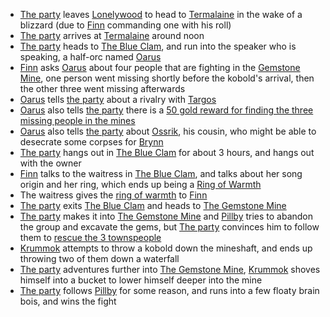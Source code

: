 - [The party](/pages/party) leaves [Lonelywood](/pages/lonelywood) to head to [Termalaine](/pages/termalaine) in the wake of a blizzard (due to [Finn](/pages/finnegan) commanding one with his roll)
- [The party](/pages/party) arrives at [Termalaine](/pages/termalaine) around noon
- [The party](/pages/party) heads to [The Blue Clam](/pages/the-blue-clam), and run into the speaker who is speaking, a half-orc named [Oarus](/pages/oarus)
- [Finn](/pages/finnegan) asks [Oarus](/pages/oarus) about four people that are fighting in the [Gemstone Mine](/pages/gemstone-mine), one person went missing shortly before the kobold's arrival, then the other three went missing afterwards
- [Oarus](/pages/oarus) tells [the party](/pages/party) about a rivalry with [Targos](/pages/targos)
- [Oarus](/pages/oarus) also tells [the party](/pages/party) there is a [50 gold reward for finding the three missing people in the mines](/pages/investigate-the-gemstone-mine)
- [Oarus](/pages/oarus) also tells [the party](/pages/party) about [Ossrik](/pages/ossrik), his cousin, who might be able to desecrate some corpses for [Brynn](/pages/brynn)
- [The party](/pages/party) hangs out in [The Blue Clam](/pages/the-blue-clam) for about 3 hours, and hangs out with the owner
- [Finn](/pages/finnegan) talks to the waitress in [The Blue Clam](/pages/the-blue-clam), and talks about her song origin and her ring, which ends up being a [Ring of Warmth](/pages/ring-of-warmth)
- The waitress gives the [ring of warmth](/pages/ring-of-warmth) to [Finn](/pages/finnegan)
- [The party](/pages/party) exits [The Blue Clam](/pages/the-blue-clam) and heads to [The Gemstone Mine](/pages/gemstone-mine)
- [The party](/pages/party) makes it into [The Gemstone Mine](/pages/gemstone-mine) and [Pillby](/pages/pillby) tries to abandon the group and excavate the gems, but [The party](/pages/party) convinces him to follow them to [rescue the 3 townspeople](/pages/investigate-the-gemstone-mine)
- [Krummok](/pages/krummok) attempts to throw a kobold down the mineshaft, and ends up throwing two of them down a waterfall
- [The party](/pages/party) adventures further into [The Gemstone Mine](/pages/gemstone-mine), [Krummok](/pages/krummok) shoves himself into a bucket to lower himself deeper into the mine
- [The party](/pages/party) follows [Pillby](/pages/pillby) for some reason, and runs into a few floaty brain bois, and wins the fight

